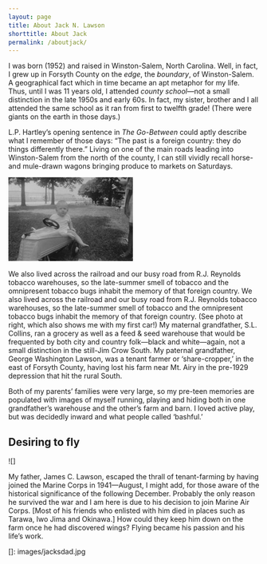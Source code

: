 ```yaml
---
layout: page
title: About Jack N. Lawson
shorttitle: About Jack
permalink: /aboutjack/
---
```

I was born (1952) and raised in Winston-Salem, North Carolina. Well, in
fact, I grew up in Forsyth County on the *edge*, the *boundary*, of
Winston-Salem. A geographical fact which in time became an apt metaphor
for my life. Thus, until I was 11 years old, I attended *county
school*—not a small distinction in the late 1950s and early 60s. In
fact, my sister, brother and I all attended the same school as it ran
from first to twelfth grade! (There were giants on the earth in those
days.)

L.P. Hartley’s opening sentence in *The Go-Between* could aptly describe
what I remember of those days: “The past is a foreign country: they do
things differently there.”  Living on one of the main roads leading into
Winston-Salem from the north of the county, I can still vividly recall
horse- and mule-drawn wagons bringing produce to markets on Saturdays.

![A picture of Jack Lawson with his first car]

We also lived across the railroad and our busy road from R.J. Reynolds
tobacco warehouses, so the late-summer smell of tobacco and the
omnipresent tobacco bugs inhabit the memory of that foreign country. We
also lived across the railroad and our busy road from R.J. Reynolds
tobacco warehouses, so the late-summer smell of tobacco and the
omnipresent tobacco bugs inhabit the memory of that foreign country.
(See photo at right, which also shows me with my first car!) My maternal
grandfather, S.L. Collins, ran a grocery as well as a feed & seed
warehouse that would be frequented by both city and country folk—black
and white—again, not a small distinction in the still-Jim Crow South. My
paternal grandfather, George Washington Lawson, was a tenant farmer or
‘share-cropper,’ in the east of Forsyth County, having lost his farm
near Mt. Airy in the pre-1929 depression that hit the rural South. 

Both of my parents’ families were very large, so my pre-teen memories
are populated with images of myself running, playing and hiding both in
one grandfather’s warehouse and the other’s farm and barn.  I loved
active play, but was decidedly inward and what people called ‘bashful.’

Desiring to fly
---------------

![]

My father, James C. Lawson, escaped the thrall of tenant-farming by
having joined the Marine Corps in 1941—August, I might add, for those
aware of the historical significance of the following December. 
Probably the only reason he survived the war and I am here is due to his
decision to join Marine Air Corps.  \[Most of his friends who enlisted
with him died in places such as Tarawa, Iwo Jima and Okinawa.\]  How
could they keep him down on the farm once he had discovered wings? 
Flying became his passion and his life’s work. 

  [A picture of Jack Lawson with his first car]: images/first-car.jpg
  []: images/jacksdad.jpg
